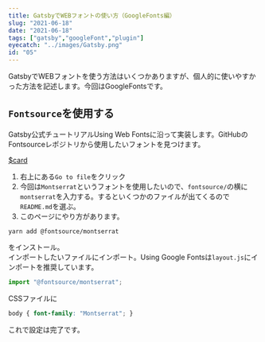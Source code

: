 ```yaml
---
title: GatsbyでWEBフォントの使い方（GoogleFonts編）
slug: "2021-06-18"
date: "2021-06-18"
tags: ["gatsby","googleFont","plugin"]
eyecatch: "../images/Gatsby.png"
id: "05"
---
```


GatsbyでWEBフォントを使う方法はいくつかありますが、個人的に使いやすかった方法を記述します。今回はGoogleFontsです。

## `Fontsource`を使用する

Gatsby公式チュートリアルUsing Web Fontsに沿って実装します。GitHubのFontsourceレポジトリから使用したいフォントを見つけます。

[$card](https://www.gatsbyjs.com/docs/how-to/styling/using-web-fonts/#self-host-google-fonts-with-fontsource)

1. 右上にある`Go to file`をクリック
2. 今回は`Montserrat`というフォントを使用したいので、`fontsource/`の横に`montserrat`を入力する。するといくつかのファイルが出てくるので`README.md`を選ぶ。 
3. このページにやり方があります。

```shell
yarn add @fontsource/montserrat
```

をインストール。<br/>
インポートしたいファイルにインポート。Using Google Fontsは`layout.js`にインポートを推奨しています。

```js
import "@fontsource/montserrat"; 
```

CSSファイルに

```css
body { font-family: "Montserrat"; }
```

これで設定は完了です。